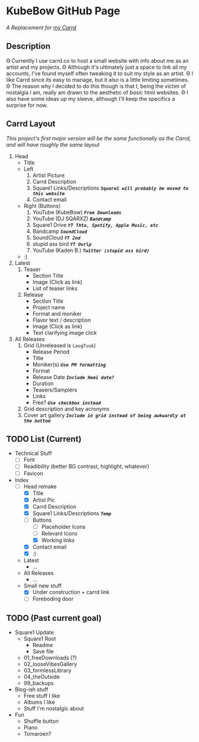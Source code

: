 # KubeBow GitHub Page
*A Replacement for [my Carrd](https://KubeBow.carrd.co)*
## Description
Θ Currently I use carrd.co to host a small website with info about me as an artist and my projects.
Θ Although it's ultimately just a space to link all my accounts, I've found myself often tweaking it to suit my style as an artist.
Θ I like Carrd since its easy to manage, but it also is a little limiting sometimes.
Θ The reason why I decided to do this though is that I, being the victim of nostalgia I am, really am 
drawn to the aesthetic of *basic* html websites.
Θ I also have some ideas up my sleeve, although I'll keep the specifics a surprise for now.
## Carrd Layout
*This project's first major version will be the same functionally as the Carrd, and will have roughly the same layout*
1. Head
	- Title
	- Left
		1. Artist Picture
		2. Carrd Description
		3. Square1 Links/Descriptions ***`Square1 will probably be moved to this website`***
		4. Contact email
	- Right (Buttons)
		1. YouTube (KubeBow) ***`Free Downloads`***
		2. YouTube (DJ SQARXZ) ***`Bandcamp`***
		3. Square1 Drive ***`YT Thta, Spotify, Apple Music, etc`***
		4. Bandcamp ***`SoundCloud`***
		5. SoundCloud ***`YT 2nd`***
		6. stupid ass bird ***`YT Ovrlp`***
		7. YouTube (Kaden B.) ***`Twitter (stupid ass bird)`***
	- :)
2. Latest
	1. Teaser
		- Section Title
		- Image (Click as link)
		- List of teaser links
	2. Release
		- Section Title
		- Project name
		- Format and moniker
		- Flavor text / description
		- Image (Click as link)
		- Text clarifying image click
3. All Releases
	1. Grid (Unreleased is `LaugTuuk`)
		- Release Period
		- Title
		- Moniker(s) ***`Use PM formatting`***
		- Format
		- Release Date ***`Include Hemi date?`***
		- Duration
		- Teasers/Samplers
		- Links
		- Free? ***`Use checkbox instead`***
	2. Grid description and key acronyms
	3. Cover art gallery ***`Include in grid instead of being awkwardly at the bottom`***
## TODO List (Current)
- Technical Stuff
	- [ ] Font
	- [ ] Readibility (better BG contrast, highlight, whatever)
	- [ ] Favicon
- Index
	- [ ] Head remake
		- [x] Title
		- [x] Artist Pic
		- [x] Carrd Description
		- [x] Square1 Links/Descriptions ***`Temp`***
		- [ ] Buttons
			- [ ] Placeholder Icons
			- [ ] Relevant Icons
			- [x] Working links
		- [x] Contact email
		- [x] :)
	- Latest
		- ...
	- All Releases
		- ...
	- Small new stuff
		- [x] Under construction + carrd link
		- [ ] Foreboding door
## TODO (Past current goal)
- Square1 Update
	- Square1 Root
		- Readme
		- Save file
	- 01_freeDownloads (?)
	- 02_looseVibesGallery
	- 03_formlessLibrary
	- 04_theOutside
	- 99_backups
- Blog-ish stuff
	- Free stuff I like
	- Albums I like
	- Stuff I'm nostalgic about
- Fun
	- Shuffle button
	- Piano
	- Tomaroen?